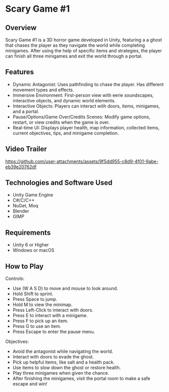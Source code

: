 # Scary Game #1


## Overview
Scary Game #1 is a 3D horror game developed in Unity, featuring a a ghost that chases the player as they navigate the world while completing minigames. After using the help of specific items and strategies, the player can finish all three minigames and exit the world through a portal.

## Features
- Dynamic Antagonist: Uses pathfinding to chase the player. Has different movement types and effects.
- Immersive Environment: First-person view with eerie soundscapes, interactive objects, and dynamic world elements.
- Interactive Objects: Players can interact with doors, items, minigames, and a portal.
- Pause/Options/Game Over/Credits Scenes: Modify game options, restart, or view credits when the game is over.
- Real-time UI: Displays player health, map information, collected items, current objectives, tips, and minigame completion.

## Video Trailer
https://github.com/user-attachments/assets/9f5dd955-c8d9-4f01-9abe-eb39e20762df

## Technologies and Software Used
- Unity Game Engine
- C#/C/C++
- NuGet, Moq
- Blender
- GIMP

## Requirements
- Unity 6 or Higher
- Windows or macOS

## How to Play
Controls:
- Use (W A S D) to move and mouse to look around.
- Hold Shift to sprint.
- Press Space to jump.
- Hold M to view the minimap.
- Press Left-Click to interact with doors.
- Press E to interact with a minigame.
- Press F to pick up an item.
- Press G to use an item.
- Press Escape to enter the pause menu.

Objectives:
- Avoid the antagonist while navigating the world.
- Interact with doors to evade the ghost.
- Pick up helpful items, like salt and a health pack.
- Use items to slow down the ghost or restore health.
- Play three minigames when given the chance.
- After finishing the minigames, visit the portal room to make a safe escape and win!
